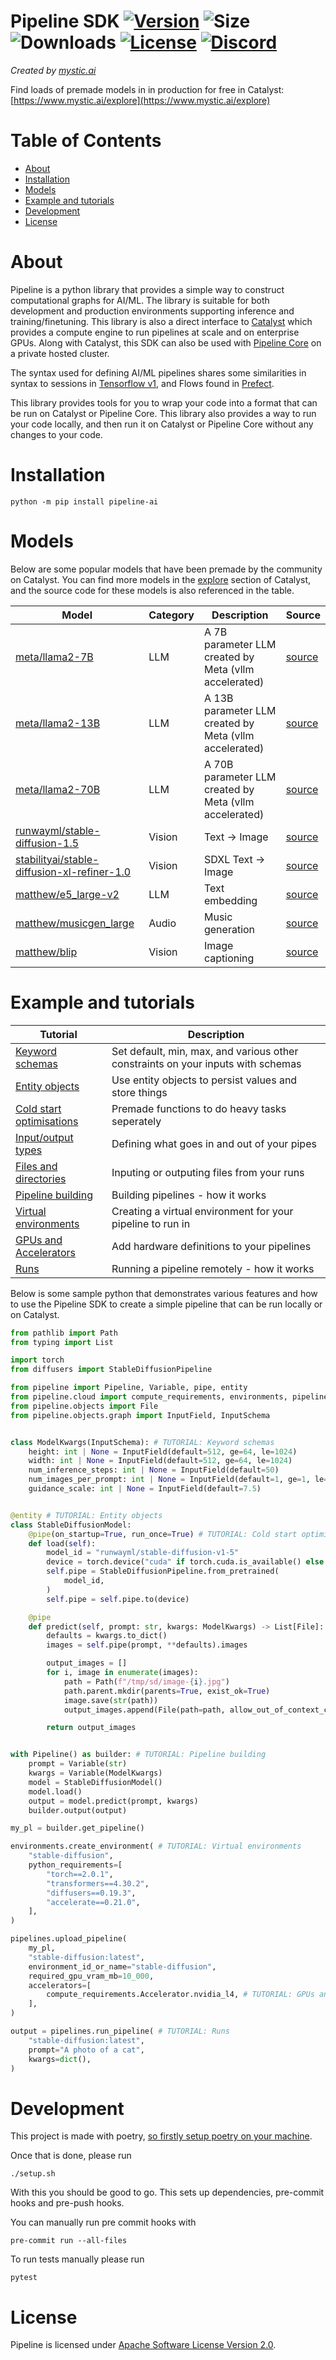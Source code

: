 # Pipeline SDK [![Version](https://img.shields.io/pypi/v/pipeline-ai)](https://pypi.org/project/pipeline-ai) ![Size](https://img.shields.io/github/repo-size/neuro-ai-dev/pipeline) ![Downloads](https://img.shields.io/pypi/dm/pipeline-ai) [![License](https://img.shields.io/crates/l/ap)](https://www.apache.org/licenses/LICENSE-2.0) [![Discord](https://img.shields.io/badge/discord-join-blue)](https://discord.gg/eJQRkBdEcs)

_Created by [mystic.ai](https://www.mystic.ai/)_

Find loads of premade models in in production for free in Catalyst: [https://www.mystic.ai/explore](https://www.mystic.ai/explore)

# Table of Contents

- [About](#about)
- [Installation](#installation)
- [Models](#models)
- [Example and tutorials](#example-and-tutorials)
- [Development](#development)
- [License](#license)

# About

Pipeline is a python library that provides a simple way to construct computational graphs for AI/ML. The library is suitable for both development and production environments supporting inference and training/finetuning. This library is also a direct interface to [Catalyst](https://www.mystic.ai/pipeline-catalyst) which provides a compute engine to run pipelines at scale and on enterprise GPUs. Along with Catalyst,
this SDK can also be used with [Pipeline Core](https://www.mystic.ai/pipeline-core) on a private hosted cluster.

The syntax used for defining AI/ML pipelines shares some similarities in syntax to sessions in [Tensorflow v1](https://www.tensorflow.org/api_docs/python/tf/compat/v1/InteractiveSession), and Flows found in [Prefect](https://github.com/PrefectHQ/prefect).

This library provides tools for you to wrap your code into a format that can be run on Catalyst or Pipeline Core. This library also provides a way to run your code locally, and then run it on Catalyst or Pipeline Core without any changes to your code.

# Installation

```shell
python -m pip install pipeline-ai
```

# Models

Below are some popular models that have been premade by the community on Catalyst. You can find more models in the [explore](https://www.mystic.ai/explore) section of Catalyst, and the source code for these models is also referenced in the table.

| Model                                                                                | Category | Description                                            | Source                                                                 |
| ------------------------------------------------------------------------------------ | -------- | ------------------------------------------------------ | ---------------------------------------------------------------------- |
| [meta/llama2-7B](https://www.mystic.ai/meta/llama2-70b)                              | LLM      | A 7B parameter LLM created by Meta (vllm accelerated)  | [source](https://github.com/mystic-ai/pipeline/tree/main/examples/nlp) |
| [meta/llama2-13B](https://www.mystic.ai/meta/llama2-70b)                             | LLM      | A 13B parameter LLM created by Meta (vllm accelerated) | [source](https://github.com/mystic-ai/pipeline/tree/main/examples/nlp) |
| [meta/llama2-70B](https://www.mystic.ai/meta/llama2-70b)                             | LLM      | A 70B parameter LLM created by Meta (vllm accelerated) | [source](https://github.com/mystic-ai/pipeline/tree/main/examples/nlp) |
| [runwayml/stable-diffusion-1.5](https://www.mystic.ai/meta/llama2-70b)               | Vision   | Text -> Image                                          | [source](https://github.com/mystic-ai/pipeline/tree/main/examples/nlp) |
| [stabilityai/stable-diffusion-xl-refiner-1.0](https://www.mystic.ai/meta/llama2-70b) | Vision   | SDXL Text -> Image                                     | [source](https://github.com/mystic-ai/pipeline/tree/main/examples/nlp) |
| [matthew/e5_large-v2](https://www.mystic.ai/matthew/e5_large-v2/play)                | LLM      | Text embedding                                         | [source](https://github.com/mystic-ai/pipeline/tree/main/examples/nlp) |
| [matthew/musicgen_large](https://www.mystic.ai/matthew/musicgen_large/play)          | Audio    | Music generation                                       | [source](https://github.com/mystic-ai/pipeline/tree/main/examples/nlp) |
| [matthew/blip](https://www.mystic.ai/matthew/blip/play)                              | Vision   | Image captioning                                       | [source](https://github.com/mystic-ai/pipeline/tree/main/examples/nlp) |

# Example and tutorials

| Tutorial                                                                         | Description                                                                      |
| -------------------------------------------------------------------------------- | -------------------------------------------------------------------------------- |
| [Keyword schemas](https://docs.mystic.ai/docs/keyword-schemas)                   | Set default, min, max, and various other constraints on your inputs with schemas |
| [Entity objects](https://docs.mystic.ai/docs/entity-objects)                     | Use entity objects to persist values and store things                            |
| [Cold start optimisations](https://docs.mystic.ai/docs/cold-start-optimisations) | Premade functions to do heavy tasks seperately                                   |
| [Input/output types](https://docs.mystic.ai/docs/inputoutpu-types)               | Defining what goes in and out of your pipes                                      |
| [Files and directories](https://docs.mystic.ai/docs/files-and-directories)       | Inputing or outputing files from your runs                                       |
| [Pipeline building](https://docs.mystic.ai/docs/pipeline-building)               | Building pipelines - how it works                                                |
| [Virtual environments](https://docs.mystic.ai/docs/virtual-environments)         | Creating a virtual environment for your pipeline to run in                       |
| [GPUs and Accelerators](https://docs.mystic.ai/docs/gpus-and-accelerators)       | Add hardware definitions to your pipelines                                       |
| [Runs](https://docs.mystic.ai/docs/runs)                                         | Running a pipeline remotely - how it works                                       |

Below is some sample python that demonstrates various features and how to use the Pipeline SDK to create a simple pipeline that can be run locally or on Catalyst.

```python
from pathlib import Path
from typing import List

import torch
from diffusers import StableDiffusionPipeline

from pipeline import Pipeline, Variable, pipe, entity
from pipeline.cloud import compute_requirements, environments, pipelines
from pipeline.objects import File
from pipeline.objects.graph import InputField, InputSchema


class ModelKwargs(InputSchema): # TUTORIAL: Keyword schemas
    height: int | None = InputField(default=512, ge=64, le=1024)
    width: int | None = InputField(default=512, ge=64, le=1024)
    num_inference_steps: int | None = InputField(default=50)
    num_images_per_prompt: int | None = InputField(default=1, ge=1, le=4)
    guidance_scale: int | None = InputField(default=7.5)


@entity # TUTORIAL: Entity objects
class StableDiffusionModel:
    @pipe(on_startup=True, run_once=True) # TUTORIAL: Cold start optimisations
    def load(self):
        model_id = "runwayml/stable-diffusion-v1-5"
        device = torch.device("cuda" if torch.cuda.is_available() else "cpu")
        self.pipe = StableDiffusionPipeline.from_pretrained(
            model_id,
        )
        self.pipe = self.pipe.to(device)

    @pipe
    def predict(self, prompt: str, kwargs: ModelKwargs) -> List[File]: # TUTORIAL: Input/output types
        defaults = kwargs.to_dict()
        images = self.pipe(prompt, **defaults).images

        output_images = []
        for i, image in enumerate(images):
            path = Path(f"/tmp/sd/image-{i}.jpg")
            path.parent.mkdir(parents=True, exist_ok=True)
            image.save(str(path))
            output_images.append(File(path=path, allow_out_of_context_creation=True)) # TUTORIAL: Files

        return output_images


with Pipeline() as builder: # TUTORIAL: Pipeline building
    prompt = Variable(str)
    kwargs = Variable(ModelKwargs)
    model = StableDiffusionModel()
    model.load()
    output = model.predict(prompt, kwargs)
    builder.output(output)

my_pl = builder.get_pipeline()

environments.create_environment( # TUTORIAL: Virtual environments
    "stable-diffusion",
    python_requirements=[
        "torch==2.0.1",
        "transformers==4.30.2",
        "diffusers==0.19.3",
        "accelerate==0.21.0",
    ],
)

pipelines.upload_pipeline(
    my_pl,
    "stable-diffusion:latest",
    environment_id_or_name="stable-diffusion",
    required_gpu_vram_mb=10_000,
    accelerators=[
        compute_requirements.Accelerator.nvidia_l4, # TUTORIAL: GPUs and Accelerators
    ],
)

output = pipelines.run_pipeline( # TUTORIAL: Runs
    "stable-diffusion:latest",
    prompt="A photo of a cat",
    kwargs=dict(),
)

```

# Development

This project is made with poetry, [so firstly setup poetry on your machine](https://python-poetry.org/docs/#installation).

Once that is done, please run

```shell
./setup.sh
```

With this you should be good to go. This sets up dependencies, pre-commit hooks and
pre-push hooks.

You can manually run pre commit hooks with

```shell
pre-commit run --all-files
```

To run tests manually please run

```shell
pytest
```

# License

Pipeline is licensed under [Apache Software License Version 2.0](https://www.apache.org/licenses/LICENSE-2.0).
